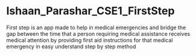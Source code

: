 # Ishaan_Parashar_CSE1_FirstStep
First step is an app made to help in medical emergencies and bridge the gap between the time that a person requiring medical assistance receives medical attention by providing first aid instructions for that medical emergency in easy understand step by step method 
